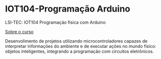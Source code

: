 # IOT104-Programação Arduino
LSI-TEC: IOT104 Programação física com Arduino

[Sobre o curso](https://codeiot.org.br/courses/course-v1:LSI-TEC+IOT104+2021_OC/about)

Desenvolimento de projetos utilizando microcontroladores capazes de interpretar informações do ambiente e de executar ações no mundo físico: objetos inteligentes, integrando a programação com circuitos eletrônicos.

